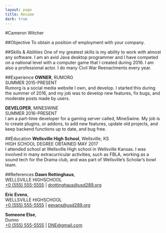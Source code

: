 ```yaml
---
layout: page
title: Resume
dark: true
---
```


<!--<div class="message">
  This page is still being worked on.
</div>-->

#Cameron Witcher

##Objective
To obtain a position of employment with your company.

##Skills & Abilities
One of my greatest skills is my ability to work with almost any software. I am an avid Java desktop programmer and I have competed on a national level with a computer game that I created during 2016. I am also a professional actor. I do many Civil War Reenactments every year.

##Experience
<strong>OWNER</strong>, RUMORG<br>
<span>SUMMER 2015-PRESENT</span><br>
Rumorg is a social media website I own, and develop. I started this during the summer of 2016, and my job was to develop new features, fix bugs, and moderate posts made by users.

<b>DEVELOPER</b>, MINESWINE<br>
<span>SUMMER 2016-PRESENT</span><br>
I am a part-time developer for a gaming server called, MineSwine. My job is to create plugins, or addons, to add new features, update old projects, and keep backend functions up to date, and bug free.

##Education
<b>Wellsville High School</b>, Wellsville, KS<br>
<span>HIGH SCHOOL DEGREE OBTAINED MAY 2017</span><br>
I attended school at Wellsville High school in Wellsville Kansas. I was involved in many extracurricular activities, such as FBLA, working as a sound tech for the Drama club, and was part of Wellsville’s Scholar’s bowl team.

##References
<b>Dawn Rottinghaus</b>,<br>
WELLSVILLE HIGHSCHOOL<br>
[+0 (555) 555-5555]() | [drottinghaus@usd289.org](mailto:drottinghaus@usd289.org)

<b>Eric Evens</b>,<br>
WELLSVILLE HIGHSCHOOL<br>
[+0 (555) 555-5555]() | [eevans@usd289.org](mailto:eevans@usd289.org)

<b>Someone Else</b>,<br>
Dunno<br>
[+0 (555) 555-5555]() | [DNE@gmail.com](mailto:DNE@gmail.com)


